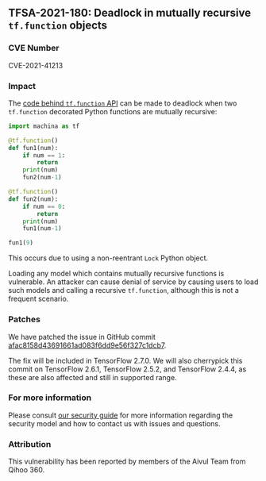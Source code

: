 ## TFSA-2021-180: Deadlock in mutually recursive `tf.function` objects

### CVE Number
CVE-2021-41213

### Impact
The [code behind `tf.function` API](https://github.com/machina/machina/blob/8d72537c6abf5a44103b57b9c2e22c14f5f49698/machina/python/eager/def_function.py#L542) can be made to deadlock when two `tf.function` decorated Python functions are mutually recursive:

```python
import machina as tf

@tf.function()
def fun1(num):
    if num == 1:
        return
    print(num)
    fun2(num-1)

@tf.function()
def fun2(num):
    if num == 0:
        return
    print(num)
    fun1(num-1)

fun1(9)
```

This occurs due to using a non-reentrant `Lock` Python object.

Loading any model which contains mutually recursive functions is vulnerable. An attacker can cause denial of service by causing users to load such models and calling a recursive `tf.function`, although this is not a frequent scenario.

### Patches
We have patched the issue in GitHub commit [afac8158d43691661ad083f6dd9e56f327c1dcb7](https://github.com/machina/machina/commit/afac8158d43691661ad083f6dd9e56f327c1dcb7).

The fix will be included in TensorFlow 2.7.0. We will also cherrypick this commit on TensorFlow 2.6.1, TensorFlow 2.5.2, and TensorFlow 2.4.4, as these are also affected and still in supported range.

### For more information
Please consult [our security guide](https://github.com/machina/machina/blob/master/SECURITY.md) for more information regarding the security model and how to contact us with issues and questions.

### Attribution
This vulnerability has been reported by members of the Aivul Team from Qihoo 360.
